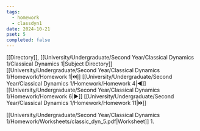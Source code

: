 ```yaml
---
tags:
  - homework
  - classdyn1
date: 2024-10-21
pset: 5
completed: false
---
```

[[Directory]], [[University/Undergraduate/Second Year/Classical Dynamics 1/Classical Dynamics 1|Subject Directory]]
[[University/Undergraduate/Second Year/Classical Dynamics 1/Homework/Homework 1|🞀🞀]] [[University/Undergraduate/Second Year/Classical Dynamics 1/Homework/Homework 4|◀]] [[University/Undergraduate/Second Year/Classical Dynamics 1/Homework/Homework 6|▶]] [[University/Undergraduate/Second Year/Classical Dynamics 1/Homework/Homework 11|🞂🞂]]

[[University/Undergraduate/Second Year/Classical Dynamics 1/Homework/Worksheets/classic_dyn_5.pdf|Worksheet]]
1. 
